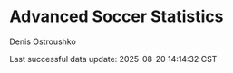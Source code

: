 # Advanced Soccer Statistics
Denis Ostroushko

<!-- gfm -->

Last successful data update: 2025-08-20 14:14:32 CST
